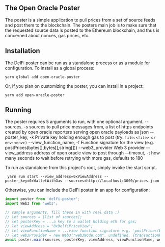
## The Open Oracle Poster

The poster is a simple application to pull prices from a set of source feeds and post them to the blockchain. The posters main job is to make sure that the requested source data is posted to the Ethereum blockchain, and thus is concerned about nonces, gas prices, etc.

## Installation

The DelFi poster can be run as a standalone process or as a module for configuration. To install as a global process:

```
yarn global add open-oracle-poster
```

Or, if you plan on customizing the poster, you can install in a project:

```
yarn add open-oracle-poster
```

## Running

The poster requires 5 arguments to run, with one optional argument.
  --sources, -s             sources to pull price messages from, a list of https endpoints created by open oracle reporters serving open oracle payloads as json
  --poster_key, -k          Private key holding enough gas to post (try: `file:<file> or env:<env>)`
  --view_function_name, -f  Function signature for the view (e.g. postPrices(bytes[],bytes[],string[]))
  --web3_provider           Web 3 provider
  --view_address            address of open oracle view to post through
  --timeout, -t             how many seconds to wait before retrying with more gas, defaults to 180

To run as standalone from this project's root, simply invoke the start script.
```
 yarn run start --view_address=0xViewAddress --poster_key=0xWalletWithGas --sources=http://localhost:3000/prices.json
```

Otherwise, you can include the DelFi poster in an app for configuration:

```typescript
import poster from 'delfi-poster';
import Web3 from 'web3';

// sample arguments, fill these in with real data :)
// let sources = [list of sources];
// let posterKey = ...a key to a wallet holding eth for gas;
// let viewAddress = "0xDelfiPriceView";
// let viewFunctionName = ...view function signature e.g. 'postPrices(bytes[],bytes[],string[])';
// let web3Provider = new Web3("web3Node.com", undefined, {transactionPollingTimeout: 180});
await poster.main(sources, posterKey, viewAddress, viewFunctionName, web3Provider);
```
